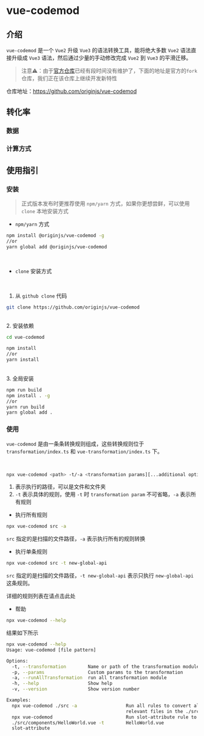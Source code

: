 # vue-codemod



## 介绍

`vue-codemod` 是一个 `Vue2` 升级 `Vue3` 的语法转换工具，能将绝大多数 `Vue2` 语法直接升级成 `Vue3` 语法，然后通过少量的手动修改完成 `Vue2` 到 `Vue3` 的平滑迁移。



> 注意⚠️：由于[官方仓库](https://github.com/vuejs/vue-codemod)已经有段时间没有维护了，下面的地址是官方的`fork`仓库，我们正在该仓库上继续开发新特性

仓库地址：https://github.com/originjs/vue-codemod





## 转化率



### 数据



### 计算方式





## 使用指引



### 安装

> 正式版本发布时更推荐使用 `npm/yarn` 方式，如果你更想尝鲜，可以使用 `clone` 本地安装方式



+ `npm/yarn` 方式

``` bash
npm install @originjs/vue-codemod -g
//or
yarn global add @originjs/vue-codemod
```

<br>

+ `clone` 安装方式

<br>

1. 从 `github clone` 代码

``` bash
git clone https://github.com/originjs/vue-codemod
```
<br>
2. 安装依赖

``` bash
cd vue-codemod

npm install
//or
yarn install
```
<br>
3. 全局安装

```bash
npm run build
npm install . -g
//or
yarn run build
yarn global add .
```



### 使用

`vue-codemod` 是由一条条转换规则组成，这些转换规则位于 `transformation/index.ts` 和 `vue-transformation/index.ts` 下。

<br>

``` bash
npx vue-codemod <path> -t/-a <transformation params][...additional options]
```

1. <path > 表示执行的路径，可以是文件和文件夹
2. `-t` 表示具体的规则，使用 `-t` 时 `transformation param` 不可省略，`-a` 表示所有规则



+ 执行所有规则

``` bash
npx vue-codemod src -a
```

`src` 指定的是扫描的文件路径，`-a` 表示执行所有的规则转换



+ 执行单条规则

```bash
npx vue-codemod src -t new-global-api
```

`src` 指定的是扫描的文件路径，`-t new-global-api` 表示只执行 `new-global-api` 这条规则。

详细的规则列表在请点击此处



+ 帮助

```bash
npx vue-codemod --help
```



结果如下所示

```bash
npx vue-codemod --help
Usage: vue-codemod [file pattern]

Options:
  -t, --transformation        Name or path of the transformation module [string]
  -p, --params                Custom params to the transformation
  -a, --runAllTransformation  run all transformation module            [boolean]
  -h, --help                  Show help                                [boolean]
  -v, --version               Show version number                      [boolean]

Examples:
  npx vue-codemod ./src -a                  Run all rules to convert all
                                            relevant files in the ./src folder
  npx vue-codemod                           Run slot-attribute rule to convert
  ./src/components/HelloWorld.vue -t        HelloWorld.vue
  slot-attribute
```


